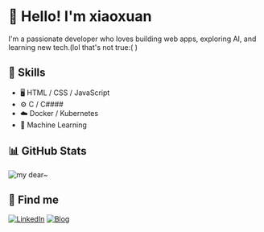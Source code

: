 # 👋 Hello! I'm xiaoxuan

I'm a passionate developer who loves building web apps, exploring AI, and learning new tech.(lol that's not true:( )

## 🚀 Skills
- 🖥️ HTML / CSS / JavaScript
- ⚙️ C / C####
- ☁️ Docker / Kubernetes
- 🧠 Machine Learning

## 📊 GitHub Stats
![my dear~](https://raw.githubusercontent.com/xuanjgcarryyou/你的repo名稱/main/myproject.png)

## 🔗 Find me
[![LinkedIn](https://img.shields.io/badge/LinkedIn-blue?style=flat&logo=linkedin)](https://linkedin.com/in/yourname)
[![Blog](https://img.shields.io/badge/Blog-MySite-orange)](https://yourblog.com)
